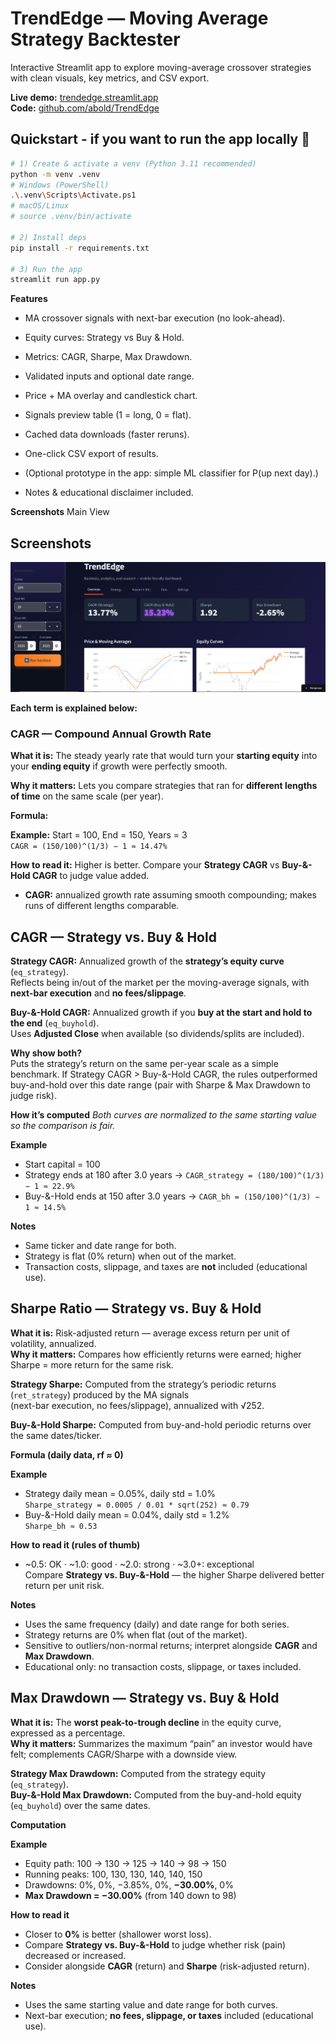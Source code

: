 ﻿# TrendEdge — Moving Average Strategy Backtester

Interactive Streamlit app to explore moving-average crossover strategies with clean visuals, key metrics, and CSV export.

**Live demo:** [trendedge.streamlit.app](https://trendedge.streamlit.app)  
**Code:** [github.com/abold/TrendEdge](https://github.com/abold/TrendEdge)

## Quickstart - if you want to run the app locally :rocket:
```bash
# 1) Create & activate a venv (Python 3.11 recommended)
python -m venv .venv
# Windows (PowerShell)
.\.venv\Scripts\Activate.ps1
# macOS/Linux
# source .venv/bin/activate

# 2) Install deps
pip install -r requirements.txt

# 3) Run the app
streamlit run app.py
```
**Features**
  - MA crossover signals with next-bar execution (no look-ahead).

  - Equity curves: Strategy vs Buy & Hold.

  - Metrics: CAGR, Sharpe, Max Drawdown.

  - Validated inputs and optional date range.

  - Price + MA overlay and candlestick chart.

  - Signals preview table (1 = long, 0 = flat).

  - Cached data downloads (faster reruns).

  - One-click CSV export of results.
 
  - (Optional prototype in the app: simple ML classifier for P(up next day).)

  - Notes & educational disclaimer included.
  



**Screenshots**
Main View
## Screenshots
![Main Screenshot](assets/trendedge.png)

**Each term is explained below:**
### CAGR — Compound Annual Growth Rate

**What it is:** The steady yearly rate that would turn your **starting equity** into your **ending equity** if growth were perfectly smooth.

**Why it matters:** Lets you compare strategies that ran for **different lengths of time** on the same scale (per year).

**Formula:**

**Example:** Start = 100, End = 150, Years = 3  
`CAGR = (150/100)^(1/3) − 1 ≈ 14.47%`

**How to read it:** Higher is better. Compare your **Strategy CAGR** vs **Buy-&-Hold CAGR** to judge value added.
- **CAGR:** annualized growth rate assuming smooth compounding; makes runs of different lengths comparable.
## CAGR — Strategy vs. Buy & Hold

**Strategy CAGR:** Annualized growth of the **strategy’s equity curve** (`eq_strategy`).  
Reflects being in/out of the market per the moving-average signals, with **next-bar execution** and **no fees/slippage**.

**Buy-&-Hold CAGR:** Annualized growth if you **buy at the start and hold to the end** (`eq_buyhold`).  
Uses **Adjusted Close** when available (so dividends/splits are included).

**Why show both?**  
Puts the strategy’s return on the same per-year scale as a simple benchmark. If Strategy CAGR > Buy-&-Hold CAGR, the rules outperformed buy-and-hold over this date range (pair with Sharpe & Max Drawdown to judge risk).

**How it’s computed**
*Both curves are normalized to the same starting value so the comparison is fair.*

**Example**
- Start capital = 100  
- Strategy ends at 180 after 3.0 years → `CAGR_strategy = (180/100)^(1/3) − 1 ≈ 22.9%`  
- Buy-&-Hold ends at 150 after 3.0 years → `CAGR_bh = (150/100)^(1/3) − 1 ≈ 14.5%`

**Notes**
- Same ticker and date range for both.
- Strategy is flat (0% return) when out of the market.
- Transaction costs, slippage, and taxes are **not** included (educational use).
## Sharpe Ratio — Strategy vs. Buy & Hold

**What it is:** Risk-adjusted return — average excess return per unit of volatility, annualized.  
**Why it matters:** Compares how efficiently returns were earned; higher Sharpe = more return for the same risk.

**Strategy Sharpe:** Computed from the strategy’s periodic returns (`ret_strategy`) produced by the MA signals  
(next-bar execution, no fees/slippage), annualized with √252.

**Buy-&-Hold Sharpe:** Computed from buy-and-hold periodic returns over the same dates/ticker.

**Formula (daily data, rf ≈ 0)**

**Example**
- Strategy daily mean = 0.05%, daily std = 1.0%  
  `Sharpe_strategy = 0.0005 / 0.01 * sqrt(252) ≈ 0.79`
- Buy-&-Hold daily mean = 0.04%, daily std = 1.2%  
  `Sharpe_bh ≈ 0.53`

**How to read it (rules of thumb)**
- ~0.5: OK · ~1.0: good · ~2.0: strong · ~3.0+: exceptional  
Compare **Strategy vs. Buy-&-Hold** — the higher Sharpe delivered better return per unit risk.

**Notes**
- Uses the same frequency (daily) and date range for both series.  
- Strategy returns are 0% when flat (out of the market).  
- Sensitive to outliers/non-normal returns; interpret alongside **CAGR** and **Max Drawdown**.  
- Educational only: no transaction costs, slippage, or taxes included.
## Max Drawdown — Strategy vs. Buy & Hold

**What it is:** The **worst peak-to-trough decline** in the equity curve, expressed as a percentage.  
**Why it matters:** Summarizes the maximum “pain” an investor would have felt; complements CAGR/Sharpe with a downside view.

**Strategy Max Drawdown:** Computed from the strategy equity (`eq_strategy`).  
**Buy-&-Hold Max Drawdown:** Computed from the buy-and-hold equity (`eq_buyhold`) over the same dates.

**Computation**

**Example**
- Equity path: 100 → 130 → 125 → 140 → 98 → 150  
- Running peaks: 100, 130, 130, 140, 140, 150  
- Drawdowns: 0%, 0%, −3.85%, 0%, **−30.00%**, 0%  
- **Max Drawdown = −30.00%** (from 140 down to 98)

**How to read it**
- Closer to **0%** is better (shallower worst loss).  
- Compare **Strategy vs. Buy-&-Hold** to judge whether risk (pain) decreased or increased.  
- Consider alongside **CAGR** (return) and **Sharpe** (risk-adjusted return).

**Notes**
- Uses the same starting value and date range for both curves.  
- Next-bar execution; **no fees, slippage, or taxes** included (educational use).
